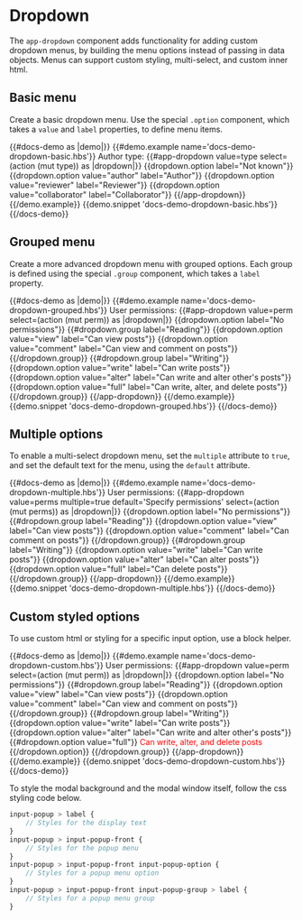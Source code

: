 # Dropdown

The `app-dropdown` component adds functionality for adding custom dropdown menus, by building the menu options instead of passing in data objects. Menus can support custom styling, multi-select, and custom inner html.

## Basic menu

Create a basic dropdown menu. Use the special `.option` component, which takes a `value` and `label` properties, to define menu items.

{{#docs-demo as |demo|}}
	{{#demo.example name='docs-demo-dropdown-basic.hbs'}}
		Author type:
		{{#app-dropdown value=type select=(action (mut type)) as |dropdown|}}
			{{dropdown.option label="Not known"}}
			{{dropdown.option value="author" label="Author"}}
			{{dropdown.option value="reviewer" label="Reviewer"}}
			{{dropdown.option value="collaborator" label="Collaborator"}}
		{{/app-dropdown}}
	{{/demo.example}}
	{{demo.snippet 'docs-demo-dropdown-basic.hbs'}}
{{/docs-demo}}

## Grouped menu

Create a more advanced dropdown menu with grouped options. Each group is defined using the special `.group` component, which takes a `label` property.

{{#docs-demo as |demo|}}
	{{#demo.example name='docs-demo-dropdown-grouped.hbs'}}
		User permissions:
		{{#app-dropdown value=perm select=(action (mut perm)) as |dropdown|}}
			{{dropdown.option label="No permissions"}}
			{{#dropdown.group label="Reading"}}
				{{dropdown.option value="view" label="Can view posts"}}
				{{dropdown.option value="comment" label="Can view and comment on posts"}}
			{{/dropdown.group}}
			{{#dropdown.group label="Writing"}}
				{{dropdown.option value="write" label="Can write posts"}}
				{{dropdown.option value="alter" label="Can write and alter other's posts"}}
				{{dropdown.option value="full" label="Can write, alter, and delete posts"}}
			{{/dropdown.group}}
		{{/app-dropdown}}
	{{/demo.example}}
	{{demo.snippet 'docs-demo-dropdown-grouped.hbs'}}
{{/docs-demo}}

## Multiple options

To enable a multi-select dropdown menu, set the `multiple` attribute to `true`, and set the default text for the menu, using the `default` attribute.

{{#docs-demo as |demo|}}
	{{#demo.example name='docs-demo-dropdown-multiple.hbs'}}
		User permissions:
		{{#app-dropdown value=perms multiple=true default='Specify permissions' select=(action (mut perms)) as |dropdown|}}
			{{dropdown.option label="No permissions"}}
			{{#dropdown.group label="Reading"}}
				{{dropdown.option value="view" label="Can view posts"}}
				{{dropdown.option value="comment" label="Can comment on posts"}}
			{{/dropdown.group}}
			{{#dropdown.group label="Writing"}}
				{{dropdown.option value="write" label="Can write posts"}}
				{{dropdown.option value="alter" label="Can alter posts"}}
				{{dropdown.option value="full" label="Can delete posts"}}
			{{/dropdown.group}}
		{{/app-dropdown}}
	{{/demo.example}}
	{{demo.snippet 'docs-demo-dropdown-multiple.hbs'}}
{{/docs-demo}}

## Custom styled options

To use custom html or styling for a specific input option, use a block helper.

{{#docs-demo as |demo|}}
	{{#demo.example name='docs-demo-dropdown-custom.hbs'}}
		User permissions:
		{{#app-dropdown value=perm select=(action (mut perm)) as |dropdown|}}
			{{dropdown.option label="No permissions"}}
			{{#dropdown.group label="Reading"}}
				{{dropdown.option value="view" label="Can view posts"}}
				{{dropdown.option value="comment" label="Can view and comment on posts"}}
			{{/dropdown.group}}
			{{#dropdown.group label="Writing"}}
				{{dropdown.option value="write" label="Can write posts"}}
				{{dropdown.option value="alter" label="Can write and alter other's posts"}}
				{{#dropdown.option value="full"}}
					<span style="color:red;">Can write, alter, and delete posts</span>
				{{/dropdown.option}}
			{{/dropdown.group}}
		{{/app-dropdown}}
	{{/demo.example}}
	{{demo.snippet 'docs-demo-dropdown-custom.hbs'}}
{{/docs-demo}}







To style the modal background and the modal window itself, follow the css styling code below.

```scss
input-popup > label {
	// Styles for the display text
}
input-popup > input-popup-front {
	// Styles for the popup menu
}
input-popup > input-popup-front input-popup-option {
	// Styles for a popup menu option
}
input-popup > input-popup-front input-popup-group > label {
	// Styles for a popup menu group
}
```
